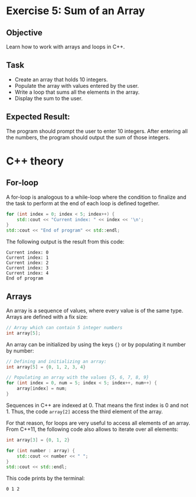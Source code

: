 # Exercise 5: Sum of an Array
## Objective
Learn how to work with arrays and loops in C++.

## Task
 - Create an array that holds 10 integers.
 - Populate the array with values entered by the user.
 - Write a loop that sums all the elements in the array.
 - Display the sum to the user.

## Expected Result:
The program should prompt the user to enter 10 integers.
After entering all the numbers, the program should output the sum of those integers.

# C++ theory

## For-loop

A for-loop is analogous to a while-loop where the condition to finalize and the task to perform at the end of each loop is defined together.

```cpp
for (int index = 0; index < 5; index++) {
    std::cout << "Current index: " << index << '\n';
}
std::cout << "End of program" << std::endl;
```

The following output is the result from this code:

```
Current index: 0
Current index: 1
Current index: 2
Current index: 3
Current index: 4
End of program
```

## Arrays

An array is a sequence of values, where every value is of the same type.
Arrays are defined with a fix size:

```cpp
// Array which can contain 5 integer numbers
int array[5];
```

An array can be initialized by using the keys `{}` or by populating it number by number:

```cpp
// Defining and initializing an array:
int array[5] = {0, 1, 2, 3, 4}

// Populating an array with the values {5, 6, 7, 8, 9}
for (int index = 0, num = 5; index < 5; index++, num++) {
    array[index] = num;
}
```

Sequences in C++ are indexed at 0.
That means the first index is 0 and not 1.
Thus, the code `array[2]` access the third element of the array.

For that reason, for loops are very useful to access all elements of an array.
From C++11, the following code also allows to iterate over all elements:

```cpp
int array[3] = {0, 1, 2}

for (int number : array) {
    std::cout << number << " ";
}
std::cout << std::endl;
```

This code prints by the terminal:

```
0 1 2
```

